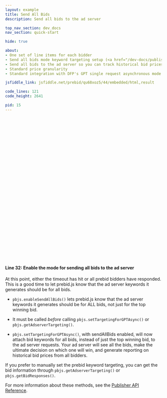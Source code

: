 ```yaml
---
layout: example
title: Send All Bids
description: Send all bids to the ad server

top_nav_section: dev_docs
nav_section: quick-start

hide: true

about:
- One set of line items for each bidder
- Send all bids mode keyword targeting setup (<a href="/dev-docs/publisher-api-reference.html#module_pbjs.enableSendAllBids">reference here</a>)
- Send all bids to the ad server so you can track historical bid prices from various bidders in reporting
- Standard price granularity
- Standard integration with DFP's GPT single request asynchronous mode

jsfiddle_link: jsfiddle.net/prebid/qu68xoz5/44/embedded/html,result

code_lines: 121
code_height: 2641

pid: 15
---
```


<br />
<br />
<br />
<br />
<br />
<br />
<br />
<br />
<br />
<br />
<br />
<br />
<br />
<br />
<br />
<br />
<br />
<br />
<br />
<br />
<br />
<br />
<br />
<br />
<br />
<br />
<br />

<div markdown="1">

#### Line 32: Enable the mode for sending all bids to the ad server

At this point, either the timeout has hit or all prebid bidders have responded. This is a good time to let prebid.js know that the ad server keywords it generates should be for all bids.

+ `pbjs.enableSendAllBids()` lets prebid.js know that the ad server keywords it generates should be for ALL bids, not just for the top winning bid.

+ It must be called *before* calling `pbjs.setTargetingForGPTAsync()` or `pbjs.getAdserverTargeting()`. 

+ `pbjs.setTargetingForGPTAsync()`, with sendAllBids enabled, will now attach bid keywords for all bids, instead of just the top winning bid, to the ad server requests. Your ad server will see all the bids, make the ultimate decision on which one will win, and generate reporting on historical bid prices from all bidders.

If you prefer to manually set the prebid keyword targeting, you can get the bid information through `pbjs.getAdserverTargeting()` or `pbjs.getBidResponses()`.

For more information about these methods, see the [Publisher API Reference](/dev-docs/publisher-api-reference.html#module_pbjs.enableSendAllBids).

</div>
